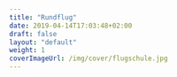```yaml
---
title: "Rundflug"
date: 2019-04-14T17:03:48+02:00
draft: false
layout: "default"
weight: 1
coverImageUrl: /img/cover/flugschule.jpg
---
```

